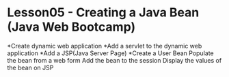 # Lesson05 - Creating a Java Bean (Java Web Bootcamp)
*Create dynamic web application
*Add a servlet to the dynamic web application
*Add a JSP(Java Server Page)
*Create a User Bean
Populate the bean from a web form
Add the bean to the session
Display the values of the bean on JSP
